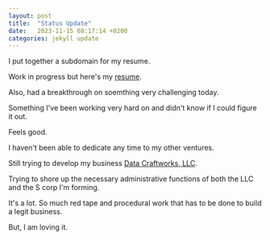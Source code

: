 ```yaml
---
layout: post
title:  "Status Update"
date:   2023-11-15 08:17:14 +0200
categories: jekyll update
---
```


I put together a subdomain for my resume.

Work in progress but here's my <a href="https://resume.barrymister.com/" target="_blank">resume</a>.

Also, had a breakthrough on soemthing very challenging today.

Something I've been working very hard on and didn't know if I could figure it out.

Feels good.

I haven't been able to dedicate any time to my other ventures.

Still trying to develop my business <a href="https://datacraftworks.com/" target="_blank">Data Craftworks, LLC</a>.

Trying to shore up the necessary administrative functions of both the LLC and the S corp I'm forming.

It's a lot. So much red tape and procedural work that has to be done to build a legit business.

But, I am loving it.

